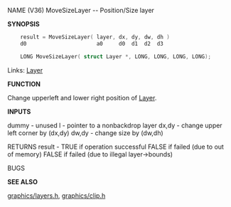 
NAME                                                              (V36)
MoveSizeLayer -- Position/Size layer

**SYNOPSIS**

```c
    result = MoveSizeLayer( layer, dx, dy, dw, dh )
    d0                      a0     d0  d1  d2  d3

    LONG MoveSizeLayer( struct Layer *, LONG, LONG, LONG, LONG);

```
Links: [Layer](_00A1) 

**FUNCTION**

Change upperleft and lower right position of [Layer](_00A1).

**INPUTS**

dummy - unused
l - pointer to a nonbackdrop layer
dx,dy - change upper left corner by (dx,dy)
dw,dy - change size by (dw,dh)

RETURNS
result - TRUE if operation successful
FALSE if failed (due to out of memory)
FALSE if failed (due to illegal layer-&#062;bounds)

BUGS

**SEE ALSO**

[graphics/layers.h](_00C4), [graphics/clip.h](_00A1)
